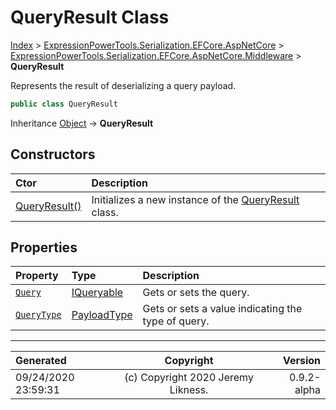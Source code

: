﻿# QueryResult Class

[Index](../index.md) > [ExpressionPowerTools.Serialization.EFCore.AspNetCore](ExpressionPowerTools.Serialization.EFCore.AspNetCore.a.md) > [ExpressionPowerTools.Serialization.EFCore.AspNetCore.Middleware](ExpressionPowerTools.Serialization.EFCore.AspNetCore.Middleware.n.md) > **QueryResult**

Represents the result of deserializing a query payload.

```csharp
public class QueryResult
```

Inheritance [Object](https://docs.microsoft.com/dotnet/api/system.object) → **QueryResult**

## Constructors

| Ctor | Description |
| :-- | :-- |
| [QueryResult()](ExpressionPowerTools.Serialization.EFCore.AspNetCore.Middleware.QueryResult.ctor.md#queryresult) | Initializes a new instance of the [QueryResult](ExpressionPowerTools.Serialization.EFCore.AspNetCore.Middleware.QueryResult.cs.md) class. |
## Properties

| Property | Type | Description |
| :-- | :-- | :-- |
| [`Query`](ExpressionPowerTools.Serialization.EFCore.AspNetCore.Middleware.QueryResult.Query.prop.md) | [IQueryable](https://docs.microsoft.com/dotnet/api/system.linq.iqueryable) | Gets or sets the query. |
| [`QueryType`](ExpressionPowerTools.Serialization.EFCore.AspNetCore.Middleware.QueryResult.QueryType.prop.md) | [PayloadType](ExpressionPowerTools.Serialization.PayloadType.cs.md) | Gets or sets a value indicating the type of query. |


---

| Generated | Copyright | Version |
| :-- | :-: | --: |
| 09/24/2020 23:59:31 | (c) Copyright 2020 Jeremy Likness. | 0.9.2-alpha |
